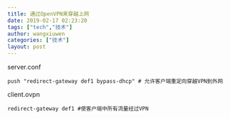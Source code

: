 ```yaml
---
title: 通过OpenVPN来穿越上网
date: 2019-02-17 02:23:20
tags: ["tech","技术"]
author: wangxiuwen
categories: ["技术"]
layout: post
---
```


server.conf

```
push "redirect-gateway def1 bypass-dhcp" # 允许客户端重定向穿越VPN到外网
```

client.ovpn

```
redirect-gateway def1 #使客户端中所有流量经过VPN
```